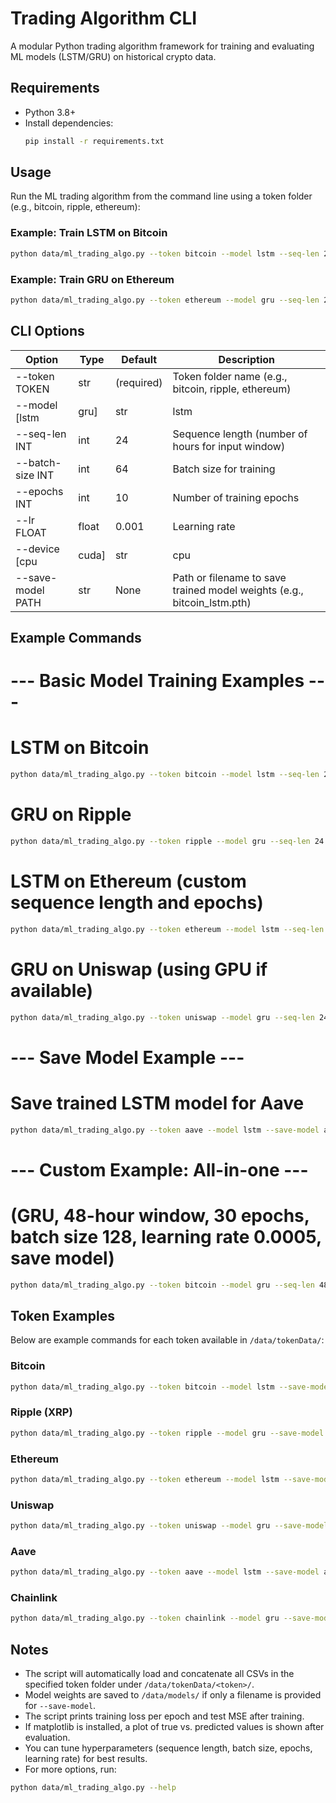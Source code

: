 # Trading Algorithm CLI

A modular Python trading algorithm framework for training and evaluating ML models (LSTM/GRU) on historical crypto data.

## Requirements

- Python 3.8+
- Install dependencies:
  ```sh
  pip install -r requirements.txt
  ```

## Usage

Run the ML trading algorithm from the command line using a token folder (e.g., bitcoin, ripple, ethereum):

### Example: Train LSTM on Bitcoin
```sh
python data/ml_trading_algo.py --token bitcoin --model lstm --seq-len 24 --batch-size 64 --epochs 10 --lr 0.001 --device cpu --save-model bitcoin_lstm.pth
```

### Example: Train GRU on Ethereum
```sh
python data/ml_trading_algo.py --token ethereum --model gru --seq-len 24 --batch-size 64 --epochs 10 --lr 0.001 --device cpu --save-model ethereum_gru.pth
```

## CLI Options

| Option                  | Type    | Default      | Description                                                                                   |
|-------------------------|---------|--------------|-----------------------------------------------------------------------------------------------|
| --token TOKEN           | str     | (required)   | Token folder name (e.g., bitcoin, ripple, ethereum)                                           |
| --model [lstm|gru]      | str     | lstm         | Model type to use (lstm or gru)                                                               |
| --seq-len INT           | int     | 24           | Sequence length (number of hours for input window)                                            |
| --batch-size INT        | int     | 64           | Batch size for training                                                                       |
| --epochs INT            | int     | 10           | Number of training epochs                                                                     |
| --lr FLOAT              | float   | 0.001        | Learning rate                                                                                 |
| --device [cpu|cuda]     | str     | cpu          | Device to use (cpu or cuda)                                                                   |
| --save-model PATH       | str     | None         | Path or filename to save trained model weights (e.g., bitcoin_lstm.pth)                       |

## Example Commands

# --- Basic Model Training Examples ---

# LSTM on Bitcoin
```sh
python data/ml_trading_algo.py --token bitcoin --model lstm --seq-len 24 --batch-size 64 --epochs 10 --lr 0.001 --device cpu --save-model bitcoin_lstm.pth
```

# GRU on Ripple
```sh
python data/ml_trading_algo.py --token ripple --model gru --seq-len 24 --batch-size 64 --epochs 10 --lr 0.001 --device cpu --save-model ripple_gru.pth
```

# LSTM on Ethereum (custom sequence length and epochs)
```sh
python data/ml_trading_algo.py --token ethereum --model lstm --seq-len 48 --batch-size 32 --epochs 20 --lr 0.0005 --device cpu --save-model ethereum_lstm.pth
```

# GRU on Uniswap (using GPU if available)
```sh
python data/ml_trading_algo.py --token uniswap --model gru --seq-len 24 --batch-size 64 --epochs 10 --lr 0.001 --device cuda --save-model uniswap_gru.pth
```

# --- Save Model Example ---

# Save trained LSTM model for Aave
```sh
python data/ml_trading_algo.py --token aave --model lstm --save-model aave_lstm.pth
```

# --- Custom Example: All-in-one ---
# (GRU, 48-hour window, 30 epochs, batch size 128, learning rate 0.0005, save model)
```sh
python data/ml_trading_algo.py --token bitcoin --model gru --seq-len 48 --batch-size 128 --epochs 30 --lr 0.0005 --save-model bitcoin_gru.pth
```

## Token Examples

Below are example commands for each token available in `/data/tokenData/`:

### Bitcoin
```sh
python data/ml_trading_algo.py --token bitcoin --model lstm --save-model bitcoin_lstm.pth
```

### Ripple (XRP)
```sh
python data/ml_trading_algo.py --token ripple --model gru --save-model ripple_gru.pth
```

### Ethereum
```sh
python data/ml_trading_algo.py --token ethereum --model lstm --save-model ethereum_lstm.pth
```

### Uniswap
```sh
python data/ml_trading_algo.py --token uniswap --model gru --save-model uniswap_gru.pth
```

### Aave
```sh
python data/ml_trading_algo.py --token aave --model lstm --save-model aave_lstm.pth
```

### Chainlink
```sh
python data/ml_trading_algo.py --token chainlink --model gru --save-model chainlink_gru.pth
```

## Notes
- The script will automatically load and concatenate all CSVs in the specified token folder under `/data/tokenData/<token>/`.
- Model weights are saved to `/data/models/` if only a filename is provided for `--save-model`.
- The script prints training loss per epoch and test MSE after training.
- If matplotlib is installed, a plot of true vs. predicted values is shown after evaluation.
- You can tune hyperparameters (sequence length, batch size, epochs, learning rate) for best results.
- For more options, run:

```bash
python data/ml_trading_algo.py --help
```
